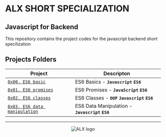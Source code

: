 # ALX SHORT SPECIALIZATION

## Javascript for Backend

This repository contains the project codes for the javascript backend short specilization

## Projects Folders

| Project | Descripton |
| ------- | ---------- |
| [`0x00. ES6 basic`](./0x00-ES6_basic/) | ES6 Basics - **`Javascript`** **`ES6`** 
| [`0x01. ES6 promises`](./0x01-ES6_promise/) | ES6 Promises - **`JavaScript`** **`ES6`** |
| [`0x02. ES6 classes`](./0x02-ES6_classes/) | ES6 Classes - **`OOP`** **`Javascript`** **`ES6`** |
| [`0x03. ES6 data manipulation`](./0x03-ES6_data_manipulation/) | ES6 Data Manipulation - **`Javascript`** **`ES6`** |
---
<div align="center">
  <img src="https://lh3.googleusercontent.com/vH1HTHhq7BIEuhIDuEc2Wrc2LgZigsJEWDR56ALuDFRZv9-jqCgHNHuBHIB-fLrrbwp7tJ8b7qeIJo0VtHUh=s0" alt="ALX logo">
</div>